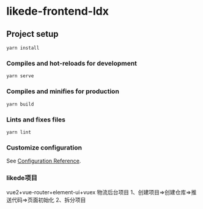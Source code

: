 # likede-frontend-ldx

## Project setup
```
yarn install
```

### Compiles and hot-reloads for development
```
yarn serve
```

### Compiles and minifies for production
```
yarn build
```

### Lints and fixes files
```
yarn lint
```

### Customize configuration
See [Configuration Reference](https://cli.vuejs.org/config/).

### likede项目
vue2+vue-router+element-ui+vuex
物流后台项目
1、创建项目=>创建仓库=>推送代码=>页面初始化
2、拆分项目
